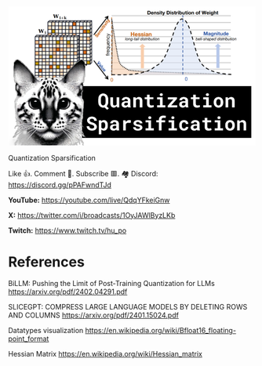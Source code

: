 ![](thumbnails/10.02.2024.png)

Quantization Sparsification

Like 👍. Comment 💬. Subscribe 🟥.
🏘 Discord: https://discord.gg/pPAFwndTJd

**YouTube:** https://youtube.com/live/QdqYFkeiGnw

**X:** https://twitter.com/i/broadcasts/1OyJAWlByzLKb

**Twitch:** https://www.twitch.tv/hu_po


# References

BiLLM: Pushing the Limit of Post-Training Quantization for LLMs
https://arxiv.org/pdf/2402.04291.pdf

SLICEGPT: COMPRESS LARGE LANGUAGE MODELS BY DELETING ROWS AND COLUMNS
https://arxiv.org/pdf/2401.15024.pdf

Datatypes visualization
https://en.wikipedia.org/wiki/Bfloat16_floating-point_format

Hessian Matrix
https://en.wikipedia.org/wiki/Hessian_matrix
